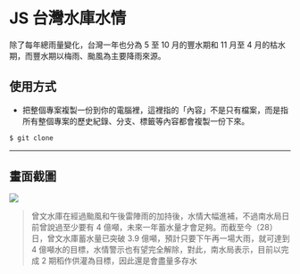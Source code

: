 # JS 台灣水庫水情

除了每年總雨量變化，台灣一年也分為 5 至 10 月的豐水期和 11 月至 4 月的枯水期，而豐水期以梅雨、颱風為主要降雨來源。

## 使用方式
- 把整個專案複製一份到你的電腦裡，這裡指的「內容」不是只有檔案，而是指所有整個專案的歷史紀錄、分支、標籤等內容都會複製一份下來。
```sh
$ git clone
```

----

## 畫面截圖
![](https://i.imgur.com/oWzsXYZ.png)
> 曾文水庫在經過颱風和午後雷陣雨的加持後，水情大幅進補，不過南水局日前曾說過至少要有 4 億噸，未來一年蓄水量才會足夠。而截至今（28）日，曾文水庫蓄水量已突破 3.9 億噸，預計只要下午再一場大雨，就可達到 4 億噸水的目標，水情警示也有望完全解除，對此，南水局表示，目前以完成 2 期稻作供灌為目標，因此還是會盡量多存水
